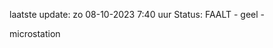 laatste update: 
zo 08-10-2023  7:40   uur 
Status: FAALT - geel - 
<div class="service Y">microstation</div>